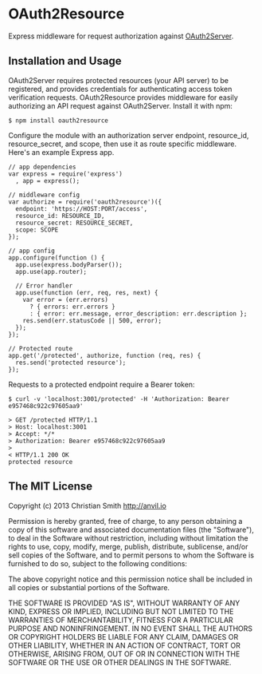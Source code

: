 # OAuth2Resource

Express middleware for request authorization against [OAuth2Server](https://github.com/christiansmith/OAuth2Server).

## Installation and Usage

OAuth2Server requires protected resources (your API server) to be registered, and provides credentials for authenticating access token verification requests. OAuth2Resource provides middleware for easily authorizing an API request against OAuth2Server. Install it with npm:

    $ npm install oauth2resource


Configure the module with an authorization server endpoint, resource_id, resource_secret, and scope, then use it as route specific middleware. Here's an example Express app.

    // app dependencies
    var express = require('express')
      , app = express();

    // middleware config
    var authorize = require('oauth2resource')({
      endpoint: 'https://HOST:PORT/access', 
      resource_id: RESOURCE_ID, 
      resource_secret: RESOURCE_SECRET,
      scope: SCOPE
    });

    // app config
    app.configure(function () {
      app.use(express.bodyParser());
      app.use(app.router);

      // Error handler
      app.use(function (err, req, res, next) {
        var error = (err.errors)
          ? { errors: err.errors }
          : { error: err.message, error_description: err.description };
        res.send(err.statusCode || 500, error);
      });
    });

    // Protected route
    app.get('/protected', authorize, function (req, res) {
      res.send('protected resource');
    });


Requests to a protected endpoint require a Bearer token:


    $ curl -v 'localhost:3001/protected' -H 'Authorization: Bearer e957468c922c97605aa9'

    > GET /protected HTTP/1.1
    > Host: localhost:3001
    > Accept: */*
    > Authorization: Bearer e957468c922c97605aa9
    >
    < HTTP/1.1 200 OK
    protected resource



## The MIT License

Copyright (c) 2013 Christian Smith http://anvil.io

Permission is hereby granted, free of charge, to any person obtaining a copy
of this software and associated documentation files (the "Software"), to deal
in the Software without restriction, including without limitation the rights
to use, copy, modify, merge, publish, distribute, sublicense, and/or sell
copies of the Software, and to permit persons to whom the Software is
furnished to do so, subject to the following conditions:

The above copyright notice and this permission notice shall be included in
all copies or substantial portions of the Software.

THE SOFTWARE IS PROVIDED "AS IS", WITHOUT WARRANTY OF ANY KIND, EXPRESS OR
IMPLIED, INCLUDING BUT NOT LIMITED TO THE WARRANTIES OF MERCHANTABILITY,
FITNESS FOR A PARTICULAR PURPOSE AND NONINFRINGEMENT. IN NO EVENT SHALL THE
AUTHORS OR COPYRIGHT HOLDERS BE LIABLE FOR ANY CLAIM, DAMAGES OR OTHER
LIABILITY, WHETHER IN AN ACTION OF CONTRACT, TORT OR OTHERWISE, ARISING FROM,
OUT OF OR IN CONNECTION WITH THE SOFTWARE OR THE USE OR OTHER DEALINGS IN
THE SOFTWARE.
